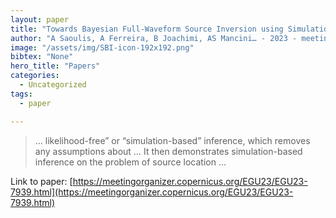 ```yaml
---
layout: paper
title: "Towards Bayesian Full-Waveform Source Inversion using Simulation-Based Inference"
author: "A Saoulis, A Ferreira, B Joachimi, AS Mancini… - 2023 - meetingorganizer.copernicus.org"
image: "/assets/img/SBI-icon-192x192.png"
bibtex: "None"
hero_title: "Papers"
categories:
  - Uncategorized
tags:
  - paper

---
```

>… likelihood-free” or “simulation-based” inference, which removes any assumptions about … It then demonstrates simulation-based inference on the problem of source location …

Link to paper: [https://meetingorganizer.copernicus.org/EGU23/EGU23-7939.html](https://meetingorganizer.copernicus.org/EGU23/EGU23-7939.html)


